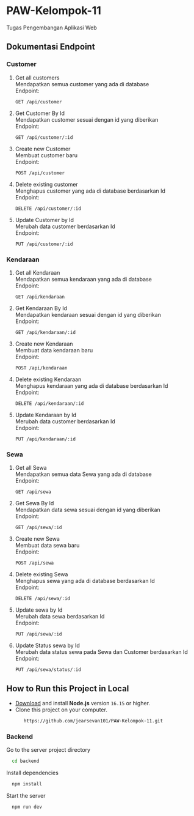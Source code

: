 # PAW-Kelompok-11
Tugas Pengembangan Aplikasi Web

## Dokumentasi Endpoint
### Customer
1.  Get all customers <br>
    Mendapatkan semua customer yang ada di database <br>
    Endpoint: <br>
    ```
    GET /api/customer
    ```
2.  Get Customer By Id <br>
    Mendapatkan customer sesuai dengan id yang diberikan <br>
    Endpoint: <br>
    ```
    GET /api/customer/:id
    ```
3.  Create new Customer <br>
    Membuat customer baru <br>
    Endpoint: <br>
    ```
    POST /api/customer
    ```
4.  Delete existing customer <br>
    Menghapus customer yang ada di database berdasarkan Id <br>
    Endpoint: <br>
    ```
    DELETE /api/customer/:id
    ```
5.  Update Customer by Id <br>
    Merubah data customer berdasarkan Id <br>
    Endpoint: <br>
    ```
    PUT /api/customer/:id
    ```
### Kendaraan
1.  Get all Kendaraan <br>
    Mendapatkan semua kendaraan yang ada di database <br>
    Endpoint: <br>
    ```
    GET /api/kendaraan
    ```
2.  Get Kendaraan By Id <br>
    Mendapatkan kendaraan sesuai dengan id yang diberikan <br>
    Endpoint: <br>
    ```
    GET /api/kendaraan/:id
    ```
3.  Create new Kendaraan <br>
    Membuat data kendaraan baru <br>
    Endpoint: <br>
    ```
    POST /api/kendaraan
    ```
4.  Delete existing Kendaraan <br>
    Menghapus kendaraan yang ada di database berdasarkan Id <br>
    Endpoint: <br>
    ```
    DELETE /api/kendaraan/:id
    ```
5.  Update Kendaraan by Id <br>
    Merubah data customer berdasarkan Id <br>
    Endpoint: <br>
    ```
    PUT /api/kendaraan/:id
    ```
### Sewa
1.  Get all Sewa <br>
    Mendapatkan semua data Sewa yang ada di database <br>
    Endpoint: <br>
    ```
    GET /api/sewa
    ```
2.  Get Sewa By Id <br>
    Mendapatkan data sewa sesuai dengan id yang diberikan <br>
    Endpoint: <br>
    ```
    GET /api/sewa/:id
    ```
3.  Create new Sewa <br>
    Membuat data sewa baru <br>
    Endpoint: <br>
    ```
    POST /api/sewa
    ```
4.  Delete existing Sewa <br>
    Menghapus sewa yang ada di database berdasarkan Id <br>
    Endpoint: <br>
    ```
    DELETE /api/sewa/:id
    ```
5.  Update sewa by Id <br>
    Merubah data sewa berdasarkan Id <br>
    Endpoint: <br>
    ```
    PUT /api/sewa/:id
    ```
6.  Update Status sewa by Id <br>
    Merubah data status sewa pada Sewa dan Customer berdasarkan Id <br>
    Endpoint: <br>
    ```
    PUT /api/sewa/status/:id
    ```
## How to Run this Project in Local
- [Download](https://nodejs.org/en/download/) and install **Node.js** version `16.15` or higher.
- Clone this project on your computer.
  ```bash
     https://github.com/jearsevan101/PAW-Kelompok-11.git
   ```

### Backend

Go to the server project directory

```bash
  cd backend
```

Install dependencies

```bash
  npm install
```

Start the server

```bash
  npm run dev
```
